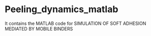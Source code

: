 # Peeling_dynamics_matlab
It contains the MATLAB code for SIMULATION OF SOFT ADHESION MEDIATED BY MOBILE BINDERS
